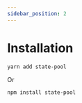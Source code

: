 ```yaml
---
sidebar_position: 2
---
```


# Installation
```bash
yarn add state-pool
```

Or 

```bash
npm install state-pool
```
